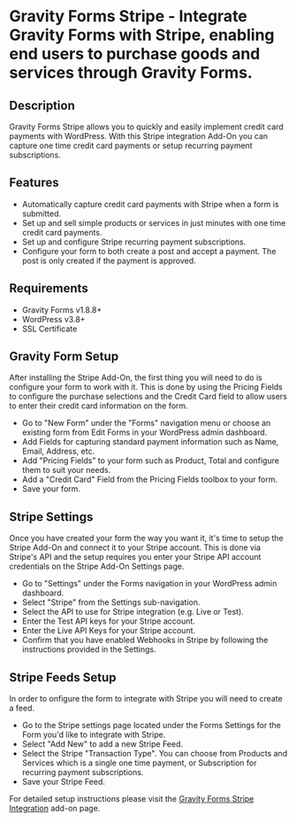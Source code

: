 # Gravity Forms Stripe - Integrate Gravity Forms with Stripe, enabling end users to purchase goods and services through Gravity Forms.

## Description

Gravity Forms Stripe allows you to quickly and easily implement credit card payments with WordPress. With this Stripe integration Add-On you can capture one time credit card payments or setup recurring payment subscriptions.

## Features

- Automatically capture credit card payments with Stripe when a form is submitted.
- Set up and sell simple products or services in just minutes with one time credit card payments.
- Set up and configure Stripe recurring payment subscriptions.
- Configure your form to both create a post and accept a payment. The post is only created if the payment is approved.

## Requirements

- Gravity Forms v1.8.8+
- WordPress v3.8+
- SSL Certificate

## Gravity Form Setup

After installing the Stripe Add-On, the first thing you will need to do is configure your form to work with it. This is done by using the Pricing Fields to configure the purchase selections and the Credit Card field to allow users to enter their credit card information on the form.

- Go to "New Form" under the "Forms" navigation menu or choose an existing form from Edit Forms in your WordPress admin dashboard.
- Add Fields for capturing standard payment information such as Name, Email, Address, etc.
- Add "Pricing Fields" to your form such as Product, Total and configure them to suit your needs.
- Add a "Credit Card" Field from the Pricing Fields toolbox to your form.
- Save your form.

## Stripe Settings

Once you have created your form the way you want it, it's time to setup the Stripe Add-On and connect it to your Stripe account. This is done via Stripe's API and the setup requires you enter your Stripe API account credentials on the Stripe Add-On Settings page.

- Go to "Settings" under the Forms navigation in your WordPress admin dashboard.
- Select "Stripe" from the Settings sub-navigation.
- Select the API to use for Stripe integration (e.g. Live or Test).
- Enter the Test API keys for your Stripe account.
- Enter the Live API Keys for your Stripe account.
- Confirm that you have enabled Webhooks in Stripe by following the instructions provided in the Settings.

## Stripe Feeds Setup

In order to onfigure the form to integrate with Stripe you will need to create a feed.

- Go to the Stripe settings page located under the Forms Settings for the Form you'd like to integrate with Stripe.
- Select "Add New" to add a new Stripe Feed.
- Select the Stripe "Transaction Type". You can choose from Products and Services which is a single one time payment, or Subscription for recurring payment subscriptions.
- Save your Stripe Feed.

For detailed setup instructions please visit the [Gravity Forms Stripe Integration](https://noorsplugin.com/2016/08/22/gravity-forms-stripe-integration/) add-on page.

